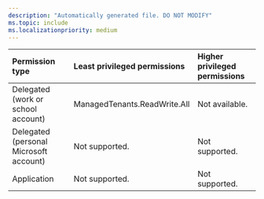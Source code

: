 ```yaml
---
description: "Automatically generated file. DO NOT MODIFY"
ms.topic: include
ms.localizationpriority: medium
---
```


|Permission type|Least privileged permissions|Higher privileged permissions|
|:---|:---|:---|
|Delegated (work or school account)|ManagedTenants.ReadWrite.All|Not available.|
|Delegated (personal Microsoft account)|Not supported.|Not supported.|
|Application|Not supported.|Not supported.|

